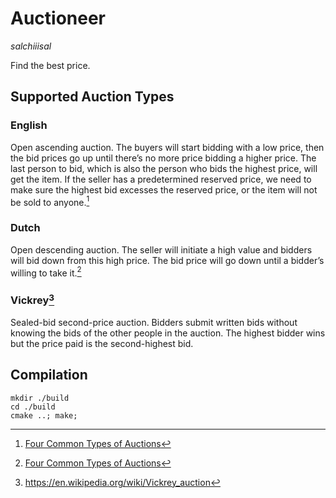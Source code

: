 # Auctioneer

_salchiiisal_

Find the best price.

## Supported Auction Types

### English

Open ascending auction.
The buyers will start bidding with a low price, then the bid prices go up until there’s no more price bidding a higher price. The last person to bid, which is also the person who bids the highest price, will get the item. If the seller has a predetermined reserved price, we need to make sure the highest bid excesses the reserved price, or the item will not be sold to anyone.[^1]

### Dutch

Open descending auction.
The seller will initiate a high value and bidders will bid down from this high price. The bid price will go down until a bidder’s willing to take it.[^1]

### Vickrey[^2]

Sealed-bid second-price auction.
Bidders submit written bids without knowing the bids of the other people in the auction. The highest bidder wins but the price paid is the second-highest bid.

## Compilation

```
mkdir ./build
cd ./build
cmake ..; make;
```

[^1]: [Four Common Types of Auctions](https://blogs.cornell.edu/info2040/2021/11/29/four-common-types-of-auctions/)
[^2]: https://en.wikipedia.org/wiki/Vickrey_auction
